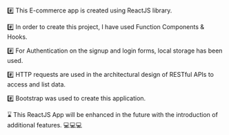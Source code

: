 #️⃣ This E-commerce app is created using ReactJS library.

#️⃣ In order to create this project, I have used Function Components & Hooks.

#️⃣ For Authentication on the signup and login forms, local storage has been used.

#️⃣ HTTP requests are used in the architectural design of RESTful APIs to access and list data.

#️⃣ Bootstrap was used to create this application.

⌛ This ReactJS App will be enhanced in the future with the introduction of additional features. 💻💻💻
